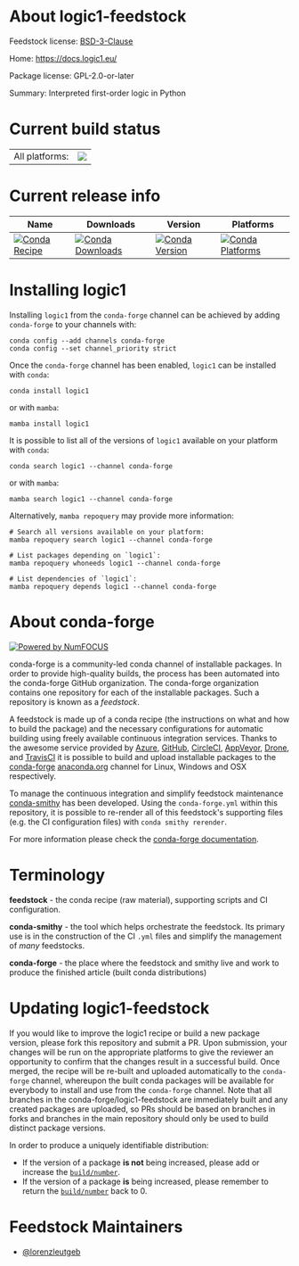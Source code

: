 About logic1-feedstock
======================

Feedstock license: [BSD-3-Clause](https://github.com/conda-forge/logic1-feedstock/blob/main/LICENSE.txt)

Home: https://docs.logic1.eu/

Package license: GPL-2.0-or-later

Summary: Interpreted first-order logic in Python

Current build status
====================


<table><tr><td>All platforms:</td>
    <td>
      <a href="https://dev.azure.com/conda-forge/feedstock-builds/_build/latest?definitionId=23924&branchName=main">
        <img src="https://dev.azure.com/conda-forge/feedstock-builds/_apis/build/status/logic1-feedstock?branchName=main">
      </a>
    </td>
  </tr>
</table>

Current release info
====================

| Name | Downloads | Version | Platforms |
| --- | --- | --- | --- |
| [![Conda Recipe](https://img.shields.io/badge/recipe-logic1-green.svg)](https://anaconda.org/conda-forge/logic1) | [![Conda Downloads](https://img.shields.io/conda/dn/conda-forge/logic1.svg)](https://anaconda.org/conda-forge/logic1) | [![Conda Version](https://img.shields.io/conda/vn/conda-forge/logic1.svg)](https://anaconda.org/conda-forge/logic1) | [![Conda Platforms](https://img.shields.io/conda/pn/conda-forge/logic1.svg)](https://anaconda.org/conda-forge/logic1) |

Installing logic1
=================

Installing `logic1` from the `conda-forge` channel can be achieved by adding `conda-forge` to your channels with:

```
conda config --add channels conda-forge
conda config --set channel_priority strict
```

Once the `conda-forge` channel has been enabled, `logic1` can be installed with `conda`:

```
conda install logic1
```

or with `mamba`:

```
mamba install logic1
```

It is possible to list all of the versions of `logic1` available on your platform with `conda`:

```
conda search logic1 --channel conda-forge
```

or with `mamba`:

```
mamba search logic1 --channel conda-forge
```

Alternatively, `mamba repoquery` may provide more information:

```
# Search all versions available on your platform:
mamba repoquery search logic1 --channel conda-forge

# List packages depending on `logic1`:
mamba repoquery whoneeds logic1 --channel conda-forge

# List dependencies of `logic1`:
mamba repoquery depends logic1 --channel conda-forge
```


About conda-forge
=================

[![Powered by
NumFOCUS](https://img.shields.io/badge/powered%20by-NumFOCUS-orange.svg?style=flat&colorA=E1523D&colorB=007D8A)](https://numfocus.org)

conda-forge is a community-led conda channel of installable packages.
In order to provide high-quality builds, the process has been automated into the
conda-forge GitHub organization. The conda-forge organization contains one repository
for each of the installable packages. Such a repository is known as a *feedstock*.

A feedstock is made up of a conda recipe (the instructions on what and how to build
the package) and the necessary configurations for automatic building using freely
available continuous integration services. Thanks to the awesome service provided by
[Azure](https://azure.microsoft.com/en-us/services/devops/), [GitHub](https://github.com/),
[CircleCI](https://circleci.com/), [AppVeyor](https://www.appveyor.com/),
[Drone](https://cloud.drone.io/welcome), and [TravisCI](https://travis-ci.com/)
it is possible to build and upload installable packages to the
[conda-forge](https://anaconda.org/conda-forge) [anaconda.org](https://anaconda.org/)
channel for Linux, Windows and OSX respectively.

To manage the continuous integration and simplify feedstock maintenance
[conda-smithy](https://github.com/conda-forge/conda-smithy) has been developed.
Using the ``conda-forge.yml`` within this repository, it is possible to re-render all of
this feedstock's supporting files (e.g. the CI configuration files) with ``conda smithy rerender``.

For more information please check the [conda-forge documentation](https://conda-forge.org/docs/).

Terminology
===========

**feedstock** - the conda recipe (raw material), supporting scripts and CI configuration.

**conda-smithy** - the tool which helps orchestrate the feedstock.
                   Its primary use is in the construction of the CI ``.yml`` files
                   and simplify the management of *many* feedstocks.

**conda-forge** - the place where the feedstock and smithy live and work to
                  produce the finished article (built conda distributions)


Updating logic1-feedstock
=========================

If you would like to improve the logic1 recipe or build a new
package version, please fork this repository and submit a PR. Upon submission,
your changes will be run on the appropriate platforms to give the reviewer an
opportunity to confirm that the changes result in a successful build. Once
merged, the recipe will be re-built and uploaded automatically to the
`conda-forge` channel, whereupon the built conda packages will be available for
everybody to install and use from the `conda-forge` channel.
Note that all branches in the conda-forge/logic1-feedstock are
immediately built and any created packages are uploaded, so PRs should be based
on branches in forks and branches in the main repository should only be used to
build distinct package versions.

In order to produce a uniquely identifiable distribution:
 * If the version of a package **is not** being increased, please add or increase
   the [``build/number``](https://docs.conda.io/projects/conda-build/en/latest/resources/define-metadata.html#build-number-and-string).
 * If the version of a package **is** being increased, please remember to return
   the [``build/number``](https://docs.conda.io/projects/conda-build/en/latest/resources/define-metadata.html#build-number-and-string)
   back to 0.

Feedstock Maintainers
=====================

* [@lorenzleutgeb](https://github.com/lorenzleutgeb/)


